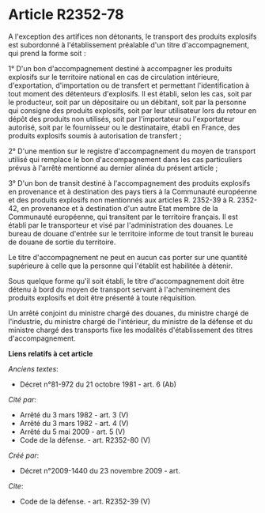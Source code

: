 # Article R2352-78

A l'exception des artifices non détonants, le transport des produits explosifs est subordonné à l'établissement préalable
d'un titre d'accompagnement, qui prend la forme soit : 

1° D'un bon d'accompagnement destiné à accompagner les produits explosifs sur le territoire national en cas de circulation
intérieure, d'exportation, d'importation ou de transfert et permettant l'identification à tout moment des détenteurs
d'explosifs. Il est établi, selon les cas, soit par le producteur, soit par un dépositaire ou un débitant, soit par la
personne qui consigne des produits explosifs, soit par leur utilisateur lors du retour en dépôt des produits non utilisés,
soit par l'importateur ou l'exportateur autorisé, soit par le fournisseur ou le destinataire, établi en France, des produits
explosifs soumis à autorisation de transfert ; 

2° D'une mention sur le registre d'accompagnement du moyen de transport utilisé qui remplace le bon d'accompagnement dans les
cas particuliers prévus à l'arrêté mentionné au dernier alinéa du présent article ; 

3° D'un bon de transit destiné à l'accompagnement des produits explosifs en provenance et à destination des pays tiers à la
Communauté européenne et des produits explosifs non mentionnés aux articles R. 2352-39 à R. 2352-42, en provenance et à
destination d'un autre Etat membre de la Communauté européenne, qui transitent par le territoire français. Il est établi par
le transporteur et visé par l'administration des douanes. Le bureau de douane d'entrée sur le territoire informe de tout
transit le bureau de douane de sortie du territoire. 

Le titre d'accompagnement ne peut en aucun cas porter sur une quantité supérieure à celle que la personne qui l'établit est
habilitée à détenir. 

Sous quelque forme qu'il soit établi, le titre d'accompagnement doit être détenu à bord du moyen de transport servant à
l'acheminement des produits explosifs et doit être présenté à toute réquisition. 

Un arrêté conjoint du ministre chargé des douanes, du ministre chargé de l'industrie, du ministre chargé de l'intérieur, du
ministre de la défense et du ministre chargé des transports fixe les modalités d'établissement des titres d'accompagnement.

**Liens relatifs à cet article**

_Anciens textes_:

  - Décret n°81-972 du 21 octobre 1981 - art. 6 (Ab)

_Cité par_:

  - Arrêté du 3 mars 1982 - art. 3 (V)
  - Arrêté du 3 mars 1982 - art. 4 (V)
  - Arrêté du 5 mai 2009 - art. 5 (V)
  - Code de la défense. - art. R2352-80 (V)

_Créé par_:

  - Décret n°2009-1440 du 23 novembre 2009 - art.

_Cite_:

  - Code de la défense. - art. R2352-39 (V)

